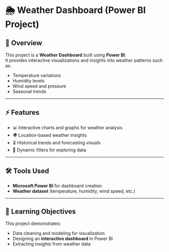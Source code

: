 # 🌦️ Weather Dashboard (Power BI Project)

## 📖 Overview
This project is a **Weather Dashboard** built using **Power BI**.  
It provides interactive visualizations and insights into weather patterns such as:  
- Temperature variations  
- Humidity levels  
- Wind speed and pressure  
- Seasonal trends  

---

## ⚡ Features
- 📊 Interactive charts and graphs for weather analysis  
- 🌍 Location-based weather insights  
- ⏳ Historical trends and forecasting visuals  
- 🔄 Dynamic filters for exploring data  

---

## 🛠️ Tools Used
- **Microsoft Power BI** for dashboard creation  
- **Weather dataset** (temperature, humidity, wind speed, etc.)  

---

## 🎯 Learning Objectives
This project demonstrates:  
- Data cleaning and modeling for visualization  
- Designing an **interactive dashboard** in Power BI  
- Extracting insights from weather data  
